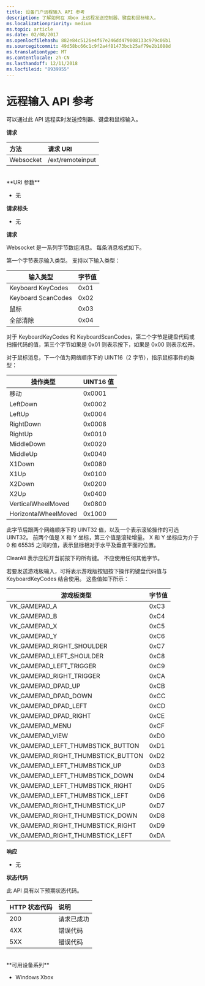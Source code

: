 ```yaml
---
title: 设备门户远程输入 API 参考
description: 了解如何在 Xbox 上远程发送控制器、键盘和鼠标输入。
ms.localizationpriority: medium
ms.topic: article
ms.date: 02/08/2017
ms.openlocfilehash: 882e84c5126e4f67e246dd479008133c979c06b1
ms.sourcegitcommit: 49d58bc66c1c9f2a4f81473bcb25af79e2b1088d
ms.translationtype: MT
ms.contentlocale: zh-CN
ms.lasthandoff: 12/11/2018
ms.locfileid: "8939955"
---
```

# <a name="remote-input-api-reference"></a>远程输入 API 参考   
可以通过此 API 远程实时发送控制器、键盘和鼠标输入。

**请求**

方法      | 请求 URI
:------     | :-----
Websocket | /ext/remoteinput
<br />
**URI 参数**

- 无

**请求标头**

- 无

**请求**

Websocket 是一系列字节数组消息。 每条消息格式如下。

第一个字节表示输入类型。 支持以下输入类型：

| 输入类型        | 字节值 |
|------------|-------------|
Keyboard KeyCodes | 0x01
Keyboard ScanCodes | 0x02
鼠标 | 0x03
全部清除 | 0x04

对于 KeyboardKeyCodes 和 KeyboardScanCodes，第二个字节是键盘代码或扫描代码的值，第三个字节如果是 0x01 则表示按下，如果是 0x00 则表示松开。

对于鼠标消息，下一个值为网络顺序下的 UINT16（2 字节），指示鼠标事件的类型：

| 操作类型        | UINT16 值 |
|------------|-------------|
移动 | 0x0001
LeftDown | 0x0002
LeftUp | 0x0004
RightDown | 0x0008
RightUp | 0x0010
MiddleDown | 0x0020
MiddleUp | 0x0040
X1Down | 0x0080
X1Up | 0x0100
X2Down | 0x0200
X2Up | 0x0400
VerticalWheelMoved | 0x0800
HorizontalWheelMoved | 0x1000

此字节后跟两个网络顺序下的 UINT32 值，以及一个表示滚轮操作的可选 UINT32。 前两个值是 X 和 Y 坐标，第三个值是滚轮增量。 X 和 Y 坐标应为介于 0 和 65535 之间的值，表示鼠标相对于水平及垂直平面的位置。

ClearAll 表示应松开当前按下的所有键。 不应使用任何其他字节。

若要发送游戏板输入，可将表示游戏版按钮按下操作的键盘代码值与 KeyboardKeyCodes 结合使用。 这些值如下所示：

| 游戏板类型        | 字节值 |
|------------|-------------|
VK_GAMEPAD_A                       |  0xC3
VK_GAMEPAD_B                       |  0xC4
VK_GAMEPAD_X                       |  0xC5
VK_GAMEPAD_Y                       |  0xC6
VK_GAMEPAD_RIGHT_SHOULDER          |  0xC7
VK_GAMEPAD_LEFT_SHOULDER           |  0xC8
VK_GAMEPAD_LEFT_TRIGGER            |  0xC9
VK_GAMEPAD_RIGHT_TRIGGER           |  0xCA
VK_GAMEPAD_DPAD_UP                 |  0xCB
VK_GAMEPAD_DPAD_DOWN               |  0xCC
VK_GAMEPAD_DPAD_LEFT               |  0xCD
VK_GAMEPAD_DPAD_RIGHT              |  0xCE
VK_GAMEPAD_MENU                    |  0xCF
VK_GAMEPAD_VIEW                    |  0xD0
VK_GAMEPAD_LEFT_THUMBSTICK_BUTTON  |  0xD1
VK_GAMEPAD_RIGHT_THUMBSTICK_BUTTON |  0xD2
VK_GAMEPAD_LEFT_THUMBSTICK_UP      |  0xD3
VK_GAMEPAD_LEFT_THUMBSTICK_DOWN    |  0xD4
VK_GAMEPAD_LEFT_THUMBSTICK_RIGHT   |  0xD5
VK_GAMEPAD_LEFT_THUMBSTICK_LEFT    |  0xD6
VK_GAMEPAD_RIGHT_THUMBSTICK_UP     |  0xD7
VK_GAMEPAD_RIGHT_THUMBSTICK_DOWN   |  0xD8
VK_GAMEPAD_RIGHT_THUMBSTICK_RIGHT  |  0xD9
VK_GAMEPAD_RIGHT_THUMBSTICK_LEFT   |  0xDA


**响应**   

- 无

**状态代码**

此 API 具有以下预期状态代码。

HTTP 状态代码      | 说明
:------     | :-----
200 | 请求已成功
4XX | 错误代码
5XX | 错误代码

<br />
**可用设备系列**

* Windows Xbox